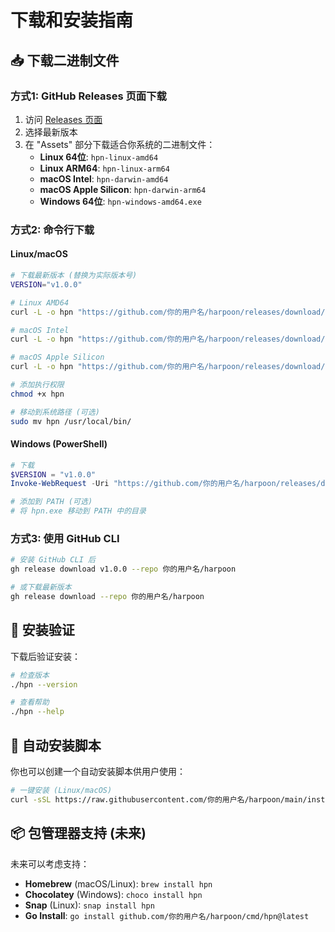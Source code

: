 # 下载和安装指南

## 📥 下载二进制文件

### 方式1: GitHub Releases 页面下载
1. 访问 [Releases 页面](https://github.com/你的用户名/harpoon/releases)
2. 选择最新版本
3. 在 "Assets" 部分下载适合你系统的二进制文件：
   - **Linux 64位**: `hpn-linux-amd64`
   - **Linux ARM64**: `hpn-linux-arm64`
   - **macOS Intel**: `hpn-darwin-amd64`
   - **macOS Apple Silicon**: `hpn-darwin-arm64`
   - **Windows 64位**: `hpn-windows-amd64.exe`

### 方式2: 命令行下载

#### Linux/macOS
```bash
# 下载最新版本 (替换为实际版本号)
VERSION="v1.0.0"

# Linux AMD64
curl -L -o hpn "https://github.com/你的用户名/harpoon/releases/download/${VERSION}/hpn-linux-amd64"

# macOS Intel
curl -L -o hpn "https://github.com/你的用户名/harpoon/releases/download/${VERSION}/hpn-darwin-amd64"

# macOS Apple Silicon
curl -L -o hpn "https://github.com/你的用户名/harpoon/releases/download/${VERSION}/hpn-darwin-arm64"

# 添加执行权限
chmod +x hpn

# 移动到系统路径 (可选)
sudo mv hpn /usr/local/bin/
```

#### Windows (PowerShell)
```powershell
# 下载
$VERSION = "v1.0.0"
Invoke-WebRequest -Uri "https://github.com/你的用户名/harpoon/releases/download/$VERSION/hpn-windows-amd64.exe" -OutFile "hpn.exe"

# 添加到 PATH (可选)
# 将 hpn.exe 移动到 PATH 中的目录
```

### 方式3: 使用 GitHub CLI
```bash
# 安装 GitHub CLI 后
gh release download v1.0.0 --repo 你的用户名/harpoon

# 或下载最新版本
gh release download --repo 你的用户名/harpoon
```

## 🚀 安装验证

下载后验证安装：
```bash
# 检查版本
./hpn --version

# 查看帮助
./hpn --help
```

## 🔄 自动安装脚本

你也可以创建一个自动安装脚本供用户使用：

```bash
# 一键安装 (Linux/macOS)
curl -sSL https://raw.githubusercontent.com/你的用户名/harpoon/main/install.sh | bash
```

## 📦 包管理器支持 (未来)

未来可以考虑支持：
- **Homebrew** (macOS/Linux): `brew install hpn`
- **Chocolatey** (Windows): `choco install hpn`
- **Snap** (Linux): `snap install hpn`
- **Go Install**: `go install github.com/你的用户名/harpoon/cmd/hpn@latest`